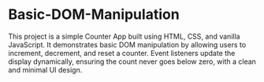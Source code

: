 # Basic-DOM-Manipulation
This project is a simple Counter App built using HTML, CSS, and vanilla JavaScript. It demonstrates basic DOM manipulation by allowing users to increment, decrement, and reset a counter. Event listeners update the display dynamically, ensuring the count never goes below zero, with a clean and minimal UI design.
